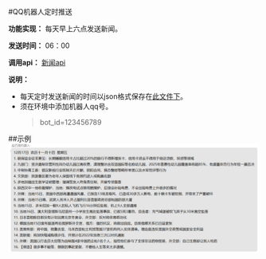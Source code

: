 #QQ机器人定时推送

**功能实现：**  每天早上六点发送新闻。

**发送时间：**  06：00

**调用api：**  [新闻api](https://api.vvhan.com/api/60s?type=json)

**说明：**  
+ 每天定时发送新闻的时间以json格式保存在[此文件下](../../../Bot_data/Read_Time/time.json)。
+ 须在环境中添加机器人qq号。
  > bot_id=123456789
  > 

##示例
![示例](1.png)